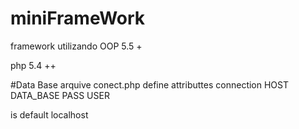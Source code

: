 # miniFrameWork
framework utilizando OOP 5.5 +

php 5.4 ++

#Data Base
arquive conect.php define attributtes connection
HOST
DATA_BASE
PASS
USER

is default localhost
